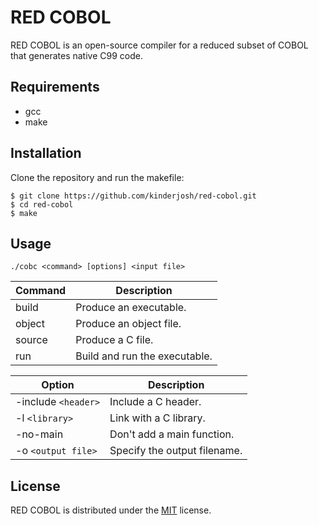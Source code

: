 # RED COBOL

RED COBOL is an open-source compiler for a reduced subset of COBOL that generates native C99 code.

## Requirements

- gcc
- make

## Installation

Clone the repository and run the makefile:

```console
$ git clone https://github.com/kinderjosh/red-cobol.git
$ cd red-cobol
$ make
```

## Usage

```
./cobc <command> [options] <input file>
```

| Command | Description |
| --- | --- |
| build | Produce an executable. |
| object | Produce an object file. |
| source | Produce a C file. |
| run | Build and run the executable. |

| Option | Description |
| --- | --- |
| -include ```<header>``` | Include a C header. |
| -l ```<library>``` | Link with a C library. |
| -no-main | Don't add a main function. |
| -o ```<output file>``` | Specify the output filename. |

## License

RED COBOL is distributed under the [MIT](./LICENSE) license.